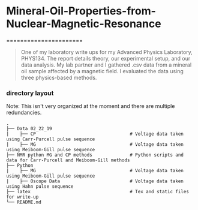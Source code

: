 # Mineral-Oil-Properties-from-Nuclear-Magnetic-Resonance
======================

> One of my laboratory write ups for my Advanced Physics Laboratory, PHYS134. The report details theory, our experimental setup, and our data analysis. 
My lab partner and I gathered .csv data from a mineral oil sample affected by a magnetic field. I evaluated the data using three physics-based methods.


### directory layout

Note: This isn't very organized at the moment and there are multiple redundancies. 


    .
    ├── Data 02_22_19                
    |    ├── CP                                   # Voltage data taken using Carr-Purcell pulse sequence
    |    ├── MG                                   # Voltage data taken using Meiboom-Gill pulse sequence
    ├── NMR python MG and CP methods              # Python scripts and data for Carr-Purcell and Meiboom-Gill methods
    ├── Python                                   
    |    ├── MG                                   # Voltage data taken using Meiboom-Gill pulse sequence
    |    ├── Oscope Data                          # Voltage data taken using Hahn pulse sequence
    ├── latex                                     # Tex and static files for write-up
    └── README.md
